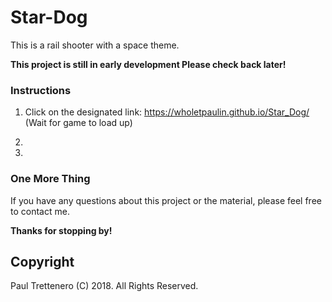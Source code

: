# Star-Dog
This is a rail shooter with a space theme.

**This project is still in early development Please check back later!**

### Instructions

1. Click on the designated link: https://wholetpaulin.github.io/Star_Dog/   (Wait for game to load up)

2. 

3. 


### One More Thing

If you have any questions about this project or the material, please feel free to contact me.

**Thanks for stopping by!**

## Copyright

Paul Trettenero (C) 2018. All Rights Reserved.
